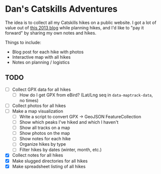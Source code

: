 # Dan's Catskills Adventures

The idea is to collect all my Catskills hikes on a public website. I got a lot of value out of [this 2013 blog][1] while planning hikes, and I'd like to "pay it forward" by sharing my own notes and hikes.

Things to include:

- Blog post for each hike with photos
- Interactive map with all hikes
- Notes on planning / logistics

## TODO

- [ ] Collect GPX data for all hikes
  - [ ] How do I get GPX from eBird? (Lat/Lng seq in `data-maptrack-data`, no times)
- [ ] Collect photos for all hikes
- [ ] Make a map visualization
  - [ ] Write a script to convert GPX -> GeoJSON FeatureCollection
  - [ ] Show which peaks I've hiked and which I haven't
  - [ ] Show all tracks on a map
  - [ ] Show photos on the map
  - [ ] Show notes for each hike
  - [ ] Organize hikes by type
  - [ ] Filter hikes by dates (winter, month, etc.)
- [x] Collect notes for all hikes
- [x] Make slugged directories for all hikes
- [x] Make spreadsheet listing of all hikes

[1]: https://www.njnyhikes.com/p/map.html
